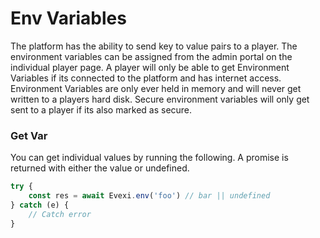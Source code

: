 # Env Variables

The platform has the ability to send key to value pairs to a player. The environment variables can be assigned from the admin portal on the individual player page. A player will only be able to get Environment Variables if its connected to the platform and has internet access. Environment Variables are only ever held in memory and will never get written to a players hard disk. Secure environment variables will only get sent to a player if its also marked as secure.

### Get Var
You can get individual values by running the following. A promise is returned with either the value or undefined.

```typescript
try {
    const res = await Evexi.env('foo') // bar || undefined
} catch (e) {
    // Catch error
}
```